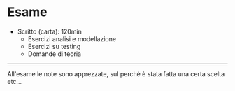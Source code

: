 # Esame
- Scritto (carta): 120min
	- Esercizi analisi e modellazione
	- Esercizi su testing
	- Domande di teoria


---

All'esame le note sono apprezzate, sul perchè è stata fatta una certa scelta etc...

